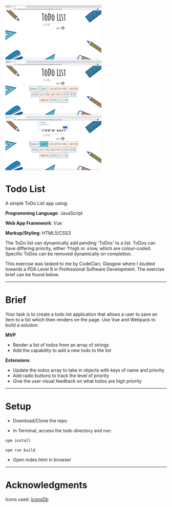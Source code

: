 <img src="https://github.com/CrugBarat/my_files/blob/master/todo1.jpeg" width="300"> <img src="https://github.com/CrugBarat/my_files/blob/master/todo2.jpeg" width="300"> <img src="https://github.com/CrugBarat/my_files/blob/master/todo3.jpeg" width="300">


# Todo List

A simple ToDo List app using:

**Programming Language**: JavaScript

**Web App Framework**: Vue

**Markup/Styling**: HTML5/CSS3

The ToDo list can dynamically add pending 'ToDos' to a list. ToDos can have differing priority, either ↑high or ↓low, which are colour-coded. Specific ToDos can be removed dynamically on completion.

This exercise was tasked to me by CodeClan, Glasgow where I studied towards a PDA Level 8 in Professional Software Development. The exercise brief can be found below.

---

# Brief

Your task is to create a todo list application that allows a user to save an item to a list which then renders on the page. Use Vue and Webpack to build a solution.

**MVP**

- Render a list of todos from an array of strings
- Add the capability to add a new todo to the list

**Extensions**

- Update the todos array to take in objects with keys of name and priority
- Add radio buttons to track the level of priority
- Give the user visual feedback on what todos are high priority

---

# Setup

- Download/Clone the repo

- In Terminal, access the todo directory and run:

```
npm install
```
```
npm run build
```

- Open index.html in browser

---

# Acknowledgments

Icons used: [IconsDb](https://www.iconsdb.com/)
